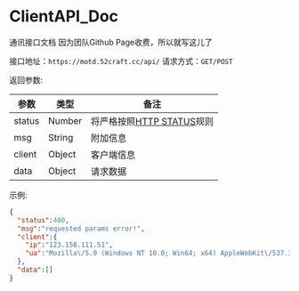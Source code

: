 # ClientAPI_Doc
通讯接口文档
因为团队Github Page收费，所以就写这儿了


接口地址：`https://motd.52craft.cc/api/`
请求方式：`GET/POST`

返回参数:

参数 | 类型 | 备注
 --- | --- | --- 
status | Number | 将严格按照[HTTP STATUS](https://github.com/MotdPlatform/ClientAPI_Doc/blob/main/HTTP_STATUS.md)规则
msg | String | 附加信息
client| Object | 客户端信息
data | Object | 请求数据

示例:
```json
{
  "status":400,
  "msg":"requested params error!",
  "client":{
    "ip":"123.158.111.51",
    "ua":"Mozilla\/5.0 (Windows NT 10.0; Win64; x64) AppleWebKit\/537.36 (KHTML, like Gecko) Chrome\/88.0.4324.182 Safari\/537.36"
  },
  "data":[]
}
```
